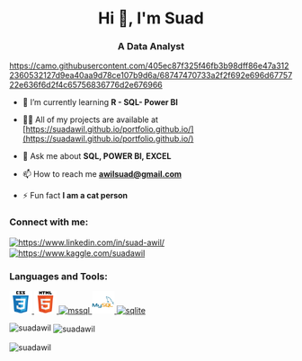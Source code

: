 <h1 align="center">Hi 👋, I'm Suad</h1>
<h3 align="center">A Data Analyst</h3>

https://camo.githubusercontent.com/405ec87f325f46fb3b98dff86e47a3122360532127d9ea40aa9d78ce107b9d6a/68747470733a2f2f692e696d6775722e636f6d2f4c65756836776d2e676966
- 🌱 I’m currently learning **R - SQL- Power BI**

- 👨‍💻 All of my projects are available at [https://suadawil.github.io/portfolio.github.io/](https://suadawil.github.io/portfolio.github.io/)

- 💬 Ask me about **SQL, POWER BI, EXCEL**

- 📫 How to reach me **awilsuad@gmail.com**

- ⚡ Fun fact **I am a cat person**

<h3 align="left">Connect with me:</h3>
<p align="left">
<a href="https://linkedin.com/in/https://www.linkedin.com/in/suad-awil/" target="blank"><img align="center" src="https://raw.githubusercontent.com/rahuldkjain/github-profile-readme-generator/master/src/images/icons/Social/linked-in-alt.svg" alt="https://www.linkedin.com/in/suad-awil/" height="30" width="40" /></a>
<a href="https://kaggle.com/https://www.kaggle.com/suadawil" target="blank"><img align="center" src="https://raw.githubusercontent.com/rahuldkjain/github-profile-readme-generator/master/src/images/icons/Social/kaggle.svg" alt="https://www.kaggle.com/suadawil" height="30" width="40" /></a>
</p>

<h3 align="left">Languages and Tools:</h3>
<p align="left"> <a href="https://www.w3schools.com/css/" target="_blank" rel="noreferrer"> <img src="https://raw.githubusercontent.com/devicons/devicon/master/icons/css3/css3-original-wordmark.svg" alt="css3" width="40" height="40"/> </a> <a href="https://www.w3.org/html/" target="_blank" rel="noreferrer"> <img src="https://raw.githubusercontent.com/devicons/devicon/master/icons/html5/html5-original-wordmark.svg" alt="html5" width="40" height="40"/> </a> <a href="https://www.microsoft.com/en-us/sql-server" target="_blank" rel="noreferrer"> <img src="https://www.svgrepo.com/show/303229/microsoft-sql-server-logo.svg" alt="mssql" width="40" height="40"/> </a> <a href="https://www.mysql.com/" target="_blank" rel="noreferrer"> <img src="https://raw.githubusercontent.com/devicons/devicon/master/icons/mysql/mysql-original-wordmark.svg" alt="mysql" width="40" height="40"/> </a> <a href="https://www.sqlite.org/" target="_blank" rel="noreferrer"> <img src="https://www.vectorlogo.zone/logos/sqlite/sqlite-icon.svg" alt="sqlite" width="40" height="40"/> </a> </p>

<p><img align="left" src="https://github-readme-stats.vercel.app/api/top-langs?username=suadawil&show_icons=true&locale=en&layout=compact" alt="suadawil" /></p>

<p>&nbsp;<img align="center" src="https://github-readme-stats.vercel.app/api?username=suadawil&show_icons=true&locale=en" alt="suadawil" /></p>

<p><img align="center" src="https://github-readme-streak-stats.herokuapp.com/?user=suadawil&" alt="suadawil" /></p>
